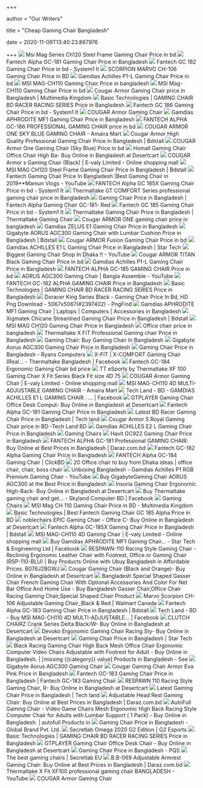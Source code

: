 +++
        
author = "Our Writers"
        
title = "Cheap Gaming Chair Bangladesh"
        
date = 2020-11-09T13:40:23.887976
        
+++
[ ![](https://www.nexus.com.bd/images/detailed/4/MSI-MAG-CH120-Gaming-Chair.jpg)](https://www.nexus.com.bd/images/detailed/4/MSI-MAG-CH120-Gaming-Chair.jpg) Msi Mag Series Ch120 Steel Frame Gaming Chair Price in bd
[ ![](https://www.skyland.com.bd/wp-content/uploads/2020/04/Fantech-Gaming-Chair-Alpha-GC-181-500x500h.jpg)](https://www.skyland.com.bd/wp-content/uploads/2020/04/Fantech-Gaming-Chair-Alpha-GC-181-500x500h.jpg) Fantech Alpha GC-181 Gaming Chair Price in Bangladesh
[ ![](https://system1it.com/wp-content/uploads/2019/12/Fantech-GC-182-Alpha-Gaming-Chair.jpg)](https://system1it.com/wp-content/uploads/2019/12/Fantech-GC-182-Alpha-Gaming-Chair.jpg) Fantech GC 182 Gaming Chair Price in bd - System1 It
[ ![](https://nucbd.com/wp-content/uploads/2020/03/SCORPION-MARVO-CH-106-Gaming-Chair1.png)](https://nucbd.com/wp-content/uploads/2020/03/SCORPION-MARVO-CH-106-Gaming-Chair1.png) SCORPION MARVO CH-106 Gaming Chair Price in BD
[ ![](https://system1it.com/wp-content/uploads/2019/12/Gamdias-Achilles-P1-L-Gaming-Chair.jpg)](https://system1it.com/wp-content/uploads/2019/12/Gamdias-Achilles-P1-L-Gaming-Chair.jpg) Gamdias Achilles P1-L Gaming Chair Price in bd
[ ![](https://www.techlandbd.com/image/cache/catalog/Gaming%20Chair%20/MSI/MAG-CH110/msi-MAG-CH110-gaming-chair-price-in-bd-600x315w.png)](https://www.techlandbd.com/image/cache/catalog/Gaming%20Chair%20/MSI/MAG-CH110/msi-MAG-CH110-gaming-chair-price-in-bd-600x315w.png) MSI MAG-CH110 Gaming Chair Price in bangladesh
[ ![](https://system1it.com/wp-content/uploads/2019/12/skylandbd-msi-mag-ch110-gaming-chair-price.jpg)](https://system1it.com/wp-content/uploads/2019/12/skylandbd-msi-mag-ch110-gaming-chair-price.jpg) MSI Mag-CH110 Gaming Chair Price in bd
[ ![](https://multimediakingdom.com.bd/wp-content/uploads/2018/07/61aXcenyrWL._SL1000_.jpg)](https://multimediakingdom.com.bd/wp-content/uploads/2018/07/61aXcenyrWL._SL1000_.jpg) Cougar Armor Gaming Chair price in Bangladesh | Multimedia Kingdom
[ ![](http://basictechbd.com/wp-content/uploads/2019/11/BDracer-formula-basictechbd.jpg)](http://basictechbd.com/wp-content/uploads/2019/11/BDracer-formula-basictechbd.jpg) Basic Technologies | GAMING CHAIR BD RACER RACING SERIES Price in Bangladesh
[ ![](https://system1it.com/wp-content/uploads/2019/12/Fantech-Alpha-GC-186-Professional-Gaming-Chair.jpg)](https://system1it.com/wp-content/uploads/2019/12/Fantech-Alpha-GC-186-Professional-Gaming-Chair.jpg) Fantech GC 186 Gaming Chair Price in bd - System1 It
[ ![](https://floralimited.com/Files/Products/Cougar/RegularImage/Cougar-Armor-Chair-01.jpg)](https://floralimited.com/Files/Products/Cougar/RegularImage/Cougar-Armor-Chair-01.jpg) COUGAR Armor Gaming Chair
[ ![](https://www.startech.com.bd/image/cache/catalog/gaming-chair/aphrodite-mf1/aphrodite-mf1-1-500x500.jpg)](https://www.startech.com.bd/image/cache/catalog/gaming-chair/aphrodite-mf1/aphrodite-mf1-1-500x500.jpg) Gamdias APHRODITE MF1 Gaming Chair Price in Bangladesh
[ ![](https://i1.wp.com/amairamart.com/wp-content/uploads/2020/06/Fantech-GC-186-Gaming-Chair-01.png?fit=500%2C500&ssl=1)](https://i1.wp.com/amairamart.com/wp-content/uploads/2020/06/Fantech-GC-186-Gaming-Chair-01.png?fit=500%2C500&ssl=1) FANTECH ALPHA GC-186 PROFESSIONAL GAMING CHAIR price in bd
[ ![](https://i2.wp.com/amairamart.com/wp-content/uploads/2020/05/Cougar_armor_one_sky_blue_gaming_chair_Price_in_bd.png?fit=1000%2C1000&ssl=1)](https://i2.wp.com/amairamart.com/wp-content/uploads/2020/05/Cougar_armor_one_sky_blue_gaming_chair_Price_in_bd.png?fit=1000%2C1000&ssl=1) COUGAR ARMOR ONE SKY BLUE GAMING CHAIR - Amaira Mart
[ ![](https://www.bdstall.com/asset/product-image/giant_69253.jpg)](https://www.bdstall.com/asset/product-image/giant_69253.jpg) Cougar Armor High Quality Professional Gaming Chair Price in Bangladesh |  Bdstall
[ ![](https://system1it.com/wp-content/uploads/2019/12/cougar-armor-one-sky-blue-gaming-chair-Price-in-bangladesh-500x500.png)](https://system1it.com/wp-content/uploads/2019/12/cougar-armor-one-sky-blue-gaming-chair-Price-in-bangladesh-500x500.png) COUGAR Armor One Gaming Chair (Sky Blue) Price in bd
[ ![](https://m.media-amazon.com/images/I/41j7qiElDdL.jpg)](https://m.media-amazon.com/images/I/41j7qiElDdL.jpg) Homall Gaming Chair Office Chair High Ba- Buy Online in Bangladesh at  Desertcart
[ ![](https://s3-ap-southeast-1.amazonaws.com/media.evaly.com.bd/watermarked/2019-07-28_120012.69680856.jpg)](https://s3-ap-southeast-1.amazonaws.com/media.evaly.com.bd/watermarked/2019-07-28_120012.69680856.jpg) COUGAR Armor s Gaming Chair (Black) | E-valy Limited - Online shopping mall
[ ![](https://www.bdstall.com/asset/product-image/giant_99396.jpg)](https://www.bdstall.com/asset/product-image/giant_99396.jpg) MSI MAG CH120 Steel Frame Gaming Chair Price in Bangladesh | Bdstall
[ ![](https://i.ytimg.com/vi/ypbPgkebubo/mqdefault.jpg)](https://i.ytimg.com/vi/ypbPgkebubo/mqdefault.jpg)     Fantech Gaming Chair Price In Bangladesh |Best Gaming  Chair in 2019**Mamun Vlogs - YouTube
[ ![](https://system1it.com/wp-content/uploads/2020/02/fantech-alpha-gc-185x-gaming-chair.jpg)](https://system1it.com/wp-content/uploads/2020/02/fantech-alpha-gc-185x-gaming-chair.jpg) FANTECH Alpha GC 185X Gaming Chair Price in bd - System1 It
[ ![](https://www.techlandbd.com/image/cache/catalog/Gaming%20Chair%20/Thermaltake/gtc-500/techlandbd-gtc-500-500x500.jpg)](https://www.techlandbd.com/image/cache/catalog/Gaming%20Chair%20/Thermaltake/gtc-500/techlandbd-gtc-500-500x500.jpg) Thermaltake GT COMFORT Series professional gaming chair price in Bangladesh
[ ![](https://www.trendy-tracker.com/pub/media/catalog/product/cache/f18382125bc50d0072bc032afa10ae1a/f/a/fantech-alpha-gaming-chair-gc-181--red.jpg)](https://www.trendy-tracker.com/pub/media/catalog/product/cache/f18382125bc50d0072bc032afa10ae1a/f/a/fantech-alpha-gaming-chair-gc-181--red.jpg) Gaming Chair Price in Bangladesh | Fantech Alpha Gaming Chair GC-181- Red
[ ![](https://system1it.com/wp-content/uploads/2019/12/fantech-gc-185.jpg)](https://system1it.com/wp-content/uploads/2019/12/fantech-gc-185.jpg) Fantech GC 185 Gaming Chair Price in bd - System1 It
[ ![](https://www.trendy-tracker.com/pub/media/catalog/product/cache/f18382125bc50d0072bc032afa10ae1a/t/h/thermaltake1.jpg)](https://www.trendy-tracker.com/pub/media/catalog/product/cache/f18382125bc50d0072bc032afa10ae1a/t/h/thermaltake1.jpg) Thermaltake Gaming Chair Price in Bangladesh | Thermaltake Gaming Chair
[ ![](https://www.techlandbd.com/image/cache/catalog/Gaming%20Chair%20/Cougar/armor-one-gaming-chair-black-spect-500x500.jpg)](https://www.techlandbd.com/image/cache/catalog/Gaming%20Chair%20/Cougar/armor-one-gaming-chair-black-spect-500x500.jpg) Cougar ARMOR ONE gaming chair price in bangladesh
[ ![](https://www.startech.com.bd/image/cache/catalog/gaming-chair/zelus-e1-l-b/zelus-e1-l-b-1-500x500.jpg)](https://www.startech.com.bd/image/cache/catalog/gaming-chair/zelus-e1-l-b/zelus-e1-l-b-1-500x500.jpg) Gamdias ZELUS E1 Gaming Chair Price in Bangladesh
[ ![](https://www.bdstall.com/asset/product-image/giant_77785.jpg)](https://www.bdstall.com/asset/product-image/giant_77785.jpg) Gigabyte AORUS AGC300 Gaming Chair with Lumbar Cushion Price in Bangladesh  | Bdstall
[ ![](https://system1it.com/wp-content/uploads/2019/12/ARMOR-Fusion-Gaming-Chair-01.jpg)](https://system1it.com/wp-content/uploads/2019/12/ARMOR-Fusion-Gaming-Chair-01.jpg) Cougar ARMOR Fusion Gaming Chair Price in bd
[ ![](https://www.startech.com.bd/image/cache/catalog/gaming-chair/gamdias/achilles-e1-l/achilles-e1-l-01-500x500.jpg)](https://www.startech.com.bd/image/cache/catalog/gaming-chair/gamdias/achilles-e1-l/achilles-e1-l-01-500x500.jpg) Gamdias ACHILLES E1 L Gaming Chair Price in Bangladesh | Star Tech
[ ![](https://i.ytimg.com/vi/6J5l44XsUjs/maxresdefault.jpg)](https://i.ytimg.com/vi/6J5l44XsUjs/maxresdefault.jpg) Biggest Gaming Chair Shop In Dhaka          !! - YouTube
[ ![](https://system1it.com/wp-content/uploads/2019/12/cougar-armor-titan-black-gaming-chair.jpg)](https://system1it.com/wp-content/uploads/2019/12/cougar-armor-titan-black-gaming-chair.jpg) Cougar ARMOR TITAN Black Gaming Chair Price in bd
[ ![](https://www.skyland.com.bd/wp-content/uploads/2020/04/Gamdias-Achilles-P1-L-Gaming-Chair-y-500x500-1.jpg)](https://www.skyland.com.bd/wp-content/uploads/2020/04/Gamdias-Achilles-P1-L-Gaming-Chair-y-500x500-1.jpg) Gamdias Achilles P1-L Gaming Chair Price in Bangladesh
[ ![](https://i2.wp.com/amairamart.com/wp-content/uploads/2020/06/IT547_01_550.jpg?fit=500%2C500&ssl=1)](https://i2.wp.com/amairamart.com/wp-content/uploads/2020/06/IT547_01_550.jpg?fit=500%2C500&ssl=1) FANTECH ALPHA GC-185 GAMING CHAIR Price in bd
[ ![](https://i.ytimg.com/vi/1Fp6F0iLNQY/maxresdefault.jpg)](https://i.ytimg.com/vi/1Fp6F0iLNQY/maxresdefault.jpg) AORUS AGC300 Gaming Chair | Bangla Assemble - YouTube
[ ![](https://amairamart.com/wp-content/uploads/2020/06/9d9057d9d934-gc182_prd3-1000x563-1.png)](https://amairamart.com/wp-content/uploads/2020/06/9d9057d9d934-gc182_prd3-1000x563-1.png) FANTECH GC-182 ALPHA GAMING CHAIR Price in Bangladesh
[ ![](https://www.techlandbd.com/image/catalog/Gaming%20Chair%20/BD%20Racer/Racing/techlandbd-bdracer-discripsion-4.JPG)](https://www.techlandbd.com/image/catalog/Gaming%20Chair%20/BD%20Racer/Racing/techlandbd-bdracer-discripsion-4.JPG) Basic Technologies | GAMING CHAIR BD RACER RACING SERIES Price in Bangladesh
[ ![](https://www.pngfind.com/pngs/m/239-2397402_dxracer-king-series-black-gaming-chair-price-in.png)](https://www.pngfind.com/pngs/m/239-2397402_dxracer-king-series-black-gaming-chair-price-in.png) Dxracer King Series Black - Gaming Chair Price In Bd, HD Png Download -  5067x5067(#2397402) - PngFind
[ ![](https://techplatoon.com.bd/wp-content/uploads/2020/05/chuu.jpg)](https://techplatoon.com.bd/wp-content/uploads/2020/05/chuu.jpg) Gamdias APHRODITE MF1 Gaming Chair | Laptops | Computers | Accessories in  Bangladesh
[ ![](https://www.bdstall.com/asset/product-image/giant_99406.jpg)](https://www.bdstall.com/asset/product-image/giant_99406.jpg) Xigmatek Chicane Streanlned Gaming Chair Price in Bangladesh | Bdstall
[ ![](https://www.bdshop.com/pub/media/catalog/product/m/a/msi-mag-ch120-gaming-chair-black-red-in-bd-at-bdshopcom.png)](https://www.bdshop.com/pub/media/catalog/product/m/a/msi-mag-ch120-gaming-chair-black-red-in-bd-at-bdshopcom.png) MSI MAG CH120 Gaming Chair Price in Bangladesh
[ ![](https://static-01.daraz.com.bd/original/d281a6b2a6df361f2b08f28796994857.jpg)](https://static-01.daraz.com.bd/original/d281a6b2a6df361f2b08f28796994857.jpg) Office chair price in bangladesh
[ ![](https://www.skyland.com.bd/wp-content/uploads/2020/04/thermaltake-x-fit-1-500x500-1.jpg)](https://www.skyland.com.bd/wp-content/uploads/2020/04/thermaltake-x-fit-1-500x500-1.jpg) Thermaltake X FIT Professional Gaming chair Price in Bangladesh
[ ![](https://www.atlas.com.bd/2992-home_default/crank-series-onylight-edition-gaming-chair-black-and-white-by-clutch-chairz.jpg)](https://www.atlas.com.bd/2992-home_default/crank-series-onylight-edition-gaming-chair-black-and-white-by-clutch-chairz.jpg) Gaming Chair: Buy Gaming Chair In Bangladesh
[ ![](https://www.nexus.com.bd/images/detailed/4/Aorus_AGC300_Gaming_Chair.jpg)](https://www.nexus.com.bd/images/detailed/4/Aorus_AGC300_Gaming_Chair.jpg) Gigabyte Aorus AGC300 Gaming Chair Price in Bangladesh
[ ![](https://www.ryanscomputers.com/storage/products/small/fantech-alpha-gc-184-gaming-11599744123.jpg)](https://www.ryanscomputers.com/storage/products/small/fantech-alpha-gc-184-gaming-11599744123.jpg) Gaming Chair Price in Bangladesh - Ryans Computers
[ ![](https://lookaside.fbsbx.com/lookaside/crawler/media/?media_id=1361503500663149)](https://lookaside.fbsbx.com/lookaside/crawler/media/?media_id=1361503500663149) X-FIT | X-COMFORT Gaming Chair (Real... - Thermaltake Bangladesh | Facebook
[ ![](https://www.techlandbd.com/image/cache/catalog/Gaming%20Chair%20/Fantech/techlandbd-Fantech-Alpha-GC-184-Gaming-Chair-500x500.jpg)](https://www.techlandbd.com/image/cache/catalog/Gaming%20Chair%20/Fantech/techlandbd-Fantech-Alpha-GC-184-Gaming-Chair-500x500.jpg) Fantech GC-184 Ergonomic Gaming Chair bd price
[ ![](http://ucc-bd.com/media/catalog/product/cache/1/image/420x420/17f82f742ffe127f42dca9de82fb58b1/2/0/2016091415065034-42s.jpg)](http://ucc-bd.com/media/catalog/product/cache/1/image/420x420/17f82f742ffe127f42dca9de82fb58b1/2/0/2016091415065034-42s.jpg) TT eSports by Thermaltake XF 100 Gaming Chair X Fit Series Black Fit size  4D 75
[ ![](https://s3-ap-southeast-1.amazonaws.com/media.evaly.com.bd/media/images/12fcf7d20c3e-20.jpg)](https://s3-ap-southeast-1.amazonaws.com/media.evaly.com.bd/media/images/12fcf7d20c3e-20.jpg) COUGAR Armor Gaming Chair | E-valy Limited - Online shopping mall
[ ![](https://i1.wp.com/amairamart.com/wp-content/uploads/2020/05/msi-MAG-CH110-gaming-chair-price-in-bangladesh.png?fit=1000%2C1000&ssl=1)](https://i1.wp.com/amairamart.com/wp-content/uploads/2020/05/msi-MAG-CH110-gaming-chair-price-in-bangladesh.png?fit=1000%2C1000&ssl=1) MSI MAG-CH110 4D MULTI-ADJUSTABLE GAMING CHAIR - Amaira Mart
[ ![](https://lookaside.fbsbx.com/lookaside/crawler/media/?media_id=1794072140729052)](https://lookaside.fbsbx.com/lookaside/crawler/media/?media_id=1794072140729052) Tech Land - BD -  GAMDIAS ACHILLES E1 L GAMING CHAIR . ... | Facebook
[ ![](https://m.media-amazon.com/images/I/61pHIfH64DL.jpg)](https://m.media-amazon.com/images/I/61pHIfH64DL.jpg) GTPLAYER Gaming Chair Office Desk Comput- Buy Online in Bangladesh at  Desertcart
[ ![](https://multimediakingdom.com.bd/wp-content/uploads/2019/03/Fantech-Alpha-GC-181-Gaming-Chair.jpg)](https://multimediakingdom.com.bd/wp-content/uploads/2019/03/Fantech-Alpha-GC-181-Gaming-Chair.jpg) Fantech Alpha GC-181 Gaming Chair Price in Bangladesh
[ ![](https://www.techlandbd.com/image/cache/catalog/Gaming%20Chair%20/BD%20Racer/techlandbd-bd-racer-gaming-chair-250x250.jpg)](https://www.techlandbd.com/image/cache/catalog/Gaming%20Chair%20/BD%20Racer/techlandbd-bd-racer-gaming-chair-250x250.jpg) Latest BD Racer Gaming Chair Price in Bangladesh | Tech land
[ ![](https://www.techlandbd.com/image/cache/catalog/Gaming%20accessories/Gaming%20chair/cougar/Armor%20s%20royal/Techlandbd-armor%20s%20royal-2-800x800.jpg)](https://www.techlandbd.com/image/cache/catalog/Gaming%20accessories/Gaming%20chair/cougar/Armor%20s%20royal/Techlandbd-armor%20s%20royal-2-800x800.jpg) Cougar Armor S Royal Gaming Chair price in BD -Tech Land BD
[ ![](https://www.startech.com.bd/image/cache/catalog/gaming-chair/gamdias/achilles-e2-l/achilles-e2-l-01-500x500.jpg)](https://www.startech.com.bd/image/cache/catalog/gaming-chair/gamdias/achilles-e2-l/achilles-e2-l-01-500x500.jpg) Gamdias ACHILLES E2 L Gaming Chair Price in Bangladesh
[ ![](https://www.trendy-tracker.com/pub/media/catalog/product/cache/0abed8c0eaaafb3105e9ea88424e767c/t/h/thermaltake-x-fit-real-leather-gaming-chair-lowest-price-in-bd.jpg)](https://www.trendy-tracker.com/pub/media/catalog/product/cache/0abed8c0eaaafb3105e9ea88424e767c/t/h/thermaltake-x-fit-real-leather-gaming-chair-lowest-price-in-bd.jpg) Gaming Chairs
[ ![](https://www.bdshop.com/pub/media/catalog/product/cache/0a9842a5e3033a11158d10717601d786/h/a/havit-gc922-gaming-chair-in-bd-shop-700x700.jpg)](https://www.bdshop.com/pub/media/catalog/product/cache/0a9842a5e3033a11158d10717601d786/h/a/havit-gc922-gaming-chair-in-bd-shop-700x700.jpg) Havit GC922 Gaming Chair Price in Bangladesh
[ ![](https://static-01.daraz.com.bd/p/cf9e55c7e8eceedbf3630fab0612ea9d.jpg_340x340q80.jpg_.webp)](https://static-01.daraz.com.bd/p/cf9e55c7e8eceedbf3630fab0612ea9d.jpg_340x340q80.jpg_.webp) FANTECH ALPHA GC-181 Professional GAMING CHAIR: Buy Online at Best Prices  in Bangladesh | Daraz.com.bd
[ ![](https://www.skyland.com.bd/wp-content/uploads/2020/04/fantech-gc-182-600x600-500x500-1.jpg)](https://www.skyland.com.bd/wp-content/uploads/2020/04/fantech-gc-182-600x600-500x500-1.jpg) Fantech GC-182 Alpha Gaming Chair Price in Bangladesh
[ ![](https://static.clickbd.com/global/classified/item_img/2699564_0_original.jpg)](https://static.clickbd.com/global/classified/item_img/2699564_0_original.jpg) FANTECH Alpha GC-184 Gaming Chair | ClickBD
[ ![](https://i.pinimg.com/236x/bf/cd/7a/bfcd7af0eef4a86bec9b97b1a0ddc2f2--executive-chair-barber-chair.jpg)](https://i.pinimg.com/236x/bf/cd/7a/bfcd7af0eef4a86bec9b97b1a0ddc2f2--executive-chair-barber-chair.jpg) 20 Office chair to buy from Dhaka ideas | office chair, chair, boss chair
[ ![](https://i.ytimg.com/vi/LGUbSkK6mgY/maxresdefault.jpg)](https://i.ytimg.com/vi/LGUbSkK6mgY/maxresdefault.jpg) Unboxing Bangladesh - Gamdias Achilles P1 RGB Premium Gaming Chair - YouTube
[ ![](https://www.bdshop.com/pub/media/catalog/product/cache/0a9842a5e3033a11158d10717601d786/g/i/gigabyte-gaming-chair-for-gamers-and-tech-youtubers-aorus-agc300-rev20Dql8.png)](https://www.bdshop.com/pub/media/catalog/product/cache/0a9842a5e3033a11158d10717601d786/g/i/gigabyte-gaming-chair-for-gamers-and-tech-youtubers-aorus-agc300-rev20Dql8.png) Buy GigabyteGaming Chair AORUS AGC300 at the Best Price in Bangladesh
[ ![](https://m.media-amazon.com/images/I/41qsU8vVrxL.jpg)](https://m.media-amazon.com/images/I/41qsU8vVrxL.jpg) Insoria Gaming Chair Ergonomic High-Back- Buy Online in Bangladesh at  Desertcart
[ ![](https://lookaside.fbsbx.com/lookaside/crawler/media/?media_id=1389729694538718)](https://lookaside.fbsbx.com/lookaside/crawler/media/?media_id=1389729694538718) Buy Thermaltake gaming chair and get... - Skyland Computer BD | Facebook
[ ![](https://www.trendy-tracker.com/pub/media/catalog/product/cache/0abed8c0eaaafb3105e9ea88424e767c/t/h/thermaltake-x-comfort-real-leather-gaming-chair-price-in-bd.jpg)](https://www.trendy-tracker.com/pub/media/catalog/product/cache/0abed8c0eaaafb3105e9ea88424e767c/t/h/thermaltake-x-comfort-real-leather-gaming-chair-price-in-bd.jpg) Gaming Chairs
[ ![](https://multimediakingdom.com.bd/wp-content/uploads/MSI-Mag-Ch110-Gaming-Chair-01.jpg)](https://multimediakingdom.com.bd/wp-content/uploads/MSI-Mag-Ch110-Gaming-Chair-01.jpg) MSI Mag CH 110 Gaming Chair Price in BD - Multimedia Kingdom
[ ![](http://basictechbd.com/wp-content/uploads/2019/11/FANTECH-GC-185-basictechbd-01-300x300.jpg)](http://basictechbd.com/wp-content/uploads/2019/11/FANTECH-GC-185-basictechbd-01-300x300.jpg) Basic Technologies | Best Fantech Gaming Chair GC 185 Alpha Price in BD
[ ![](https://images-na.ssl-images-amazon.com/images/I/71%2BGCxt41ML.jpg)](https://images-na.ssl-images-amazon.com/images/I/71%2BGCxt41ML.jpg) noblechairs EPIC Gaming Chair - Office C- Buy Online in Bangladesh at  Desertcart
[ ![](https://www.bdstall.com/asset/product-image/giant_99400.jpg)](https://www.bdstall.com/asset/product-image/giant_99400.jpg) Fantech Alpha GC-185X Gaming Chair Price in Bangladesh | Bdstall
[ ![](https://s3-ap-southeast-1.amazonaws.com/media.evaly.com.bd/media/images/8c9881041dd8-msi-mag-ch110-chair-2.jpg)](https://s3-ap-southeast-1.amazonaws.com/media.evaly.com.bd/media/images/8c9881041dd8-msi-mag-ch110-chair-2.jpg) MSI MAG-CH110 4D Gaming Chair | E-valy Limited - Online shopping mall
[ ![](https://lookaside.fbsbx.com/lookaside/crawler/media/?media_id=2294165843984018)](https://lookaside.fbsbx.com/lookaside/crawler/media/?media_id=2294165843984018) Buy Gamdias APHRODITE MF1 Gaming Chair... - Star Tech & Engineering Ltd |  Facebook
[ ![](https://www.ubuy.com.bd/productimg/?image=aHR0cHM6Ly9pbWFnZXMtbmEuc3NsLWltYWdlcy1hbWF6b24uY29tL2ltYWdlcy9JLzcxcVlHZDhYSjdMLl9TUzQwMF8uanBn.jpg)](https://www.ubuy.com.bd/productimg/?image=aHR0cHM6Ly9pbWFnZXMtbmEuc3NsLWltYWdlcy1hbWF6b24uY29tL2ltYWdlcy9JLzcxcVlHZDhYSjdMLl9TUzQwMF8uanBn.jpg) RESPAWN-110 Racing Style Gaming Chair - Reclining Ergonomic Leather Chair  with Footrest, Office or Gaming Chair (RSP-110-BLU) | Buy Products Online  with Ubuy Bangladesh in Affordable Prices. B076J2BGWJ
[ ![](https://m.media-amazon.com/images/I/41y18m0u8RL.jpg)](https://m.media-amazon.com/images/I/41y18m0u8RL.jpg) Cougar Gaming Chair (Black and Orange)- Buy Online in Bangladesh at  Desertcart
[ ![](https://sc02.alicdn.com/kf/HTB1KiafXovrK1RjSszf760JNVXaz.png_350x350.png)](https://sc02.alicdn.com/kf/HTB1KiafXovrK1RjSszf760JNVXaz.png_350x350.png) Bangladesh Special Shaped Gasser Chair French Gaming Chair With Optional  Accessories And Color For Net Bar Office And Home Use - Buy Bangladesh  Gasser Chair,Office Chair Racing Gaming Chair,Special Shaped Chair Product
[ ![](https://i5.walmartimages.com/asr/9358bb6e-4bb8-4f9c-abc9-b14b4b506c87_1.c0e0541f472c4b9b1406c2b0882b5821.jpeg?odnHeight=450&odnWidth=450&odnBg=ffffff)](https://i5.walmartimages.com/asr/9358bb6e-4bb8-4f9c-abc9-b14b4b506c87_1.c0e0541f472c4b9b1406c2b0882b5821.jpeg?odnHeight=450&odnWidth=450&odnBg=ffffff) Marvo Scorpion CH-106 Adjustable Gaming Chair_Black & Red | Walmart Canada
[ ![](https://www.bdstall.com/asset/product-image/giant_112644.jpg)](https://www.bdstall.com/asset/product-image/giant_112644.jpg) Fantech Alpha GC-183 Gaming Chair Price in Bangladesh | Bdstall
[ ![](https://lookaside.fbsbx.com/lookaside/crawler/media/?media_id=1725989544203979)](https://lookaside.fbsbx.com/lookaside/crawler/media/?media_id=1725989544203979) Tech Land - BD - Buy MSI MAG-CH110 4D MULTI-ADJUSTABLE... | Facebook
[ ![](https://m.media-amazon.com/images/I/41qNUHQu4lL.jpg)](https://m.media-amazon.com/images/I/41qNUHQu4lL.jpg) CLUTCH CHAIRZ Crank Series Delta Black/W- Buy Online in Bangladesh at  Desertcart
[ ![](https://m.media-amazon.com/images/I/41WW5uouEzL.jpg)](https://m.media-amazon.com/images/I/41WW5uouEzL.jpg) Devoko Ergonomic Gaming Chair Racing Sty- Buy Online in Bangladesh at  Desertcart
[ ![](https://www.startech.com.bd/image/cache/catalog/gaming-chair/gamdias/achilles-m1a-l/achilles-m1a-l-01-228x228.jpg)](https://www.startech.com.bd/image/cache/catalog/gaming-chair/gamdias/achilles-m1a-l/achilles-m1a-l-01-228x228.jpg) Gaming Chair Price in Bangladesh | Star Tech
[ ![](https://m.media-amazon.com/images/I/61qr+eM6BoL.jpg)](https://m.media-amazon.com/images/I/61qr+eM6BoL.jpg) Black Racing Gaming Chair High Back Mesh Office Chair Ergonomic Computer  Video Chairs Adjustable with Footrest for Adult - Buy Online in Bangladesh.  | [missing {{category}} value] Products in Bangladesh - See
[ ![](https://bdbazaar.com/wp-content/uploads/2018/12/AGC300-3.jpg)](https://bdbazaar.com/wp-content/uploads/2018/12/AGC300-3.jpg) Gigabyte Aorus AGC300 Gaming Chair
[ ![](https://www.bdshop.com/pub/media/catalog/product/cache/0a9842a5e3033a11158d10717601d786/c/o/cougar-armor-one-gaming-chair-with-reclining-and-height-adjustment-eva-pink.jpg)](https://www.bdshop.com/pub/media/catalog/product/cache/0a9842a5e3033a11158d10717601d786/c/o/cougar-armor-one-gaming-chair-with-reclining-and-height-adjustment-eva-pink.jpg) Cougar Gaming Chair Armor Eva Pink Price in Bangladesh
[ ![](https://www.trendy-tracker.com/pub/media/catalog/product/cache/f18382125bc50d0072bc032afa10ae1a/f/a/fantech-gc-183-gaming-chair.jpg)](https://www.trendy-tracker.com/pub/media/catalog/product/cache/f18382125bc50d0072bc032afa10ae1a/f/a/fantech-gc-183-gaming-chair.jpg) Fantech GC-183 Gaming Chair Price in Bangladesh | Fantech GC-183 Gaming  Chair
[ ![](https://m.media-amazon.com/images/I/41FbsdjVObL.jpg)](https://m.media-amazon.com/images/I/41FbsdjVObL.jpg) RESPAWN 110 Racing Style Gaming Chair, R- Buy Online in Bangladesh at  Desertcart
[ ![](https://www.techlandbd.com/image/cache/catalog/Gaming%20Chair%20/CoolerMaster/ergo-l/cooler-master-ergo-l-gaming-chair-1-250x250.jpg)](https://www.techlandbd.com/image/cache/catalog/Gaming%20Chair%20/CoolerMaster/ergo-l/cooler-master-ergo-l-gaming-chair-1-250x250.jpg) Latest Gaming Chair Price in Bangladesh | Tech land
[ ![](https://static-01.daraz.com.bd/p/7bca00684000342b3de315e03ac8932e.jpg_340x340q80.jpg_.webp)](https://static-01.daraz.com.bd/p/7bca00684000342b3de315e03ac8932e.jpg_340x340q80.jpg_.webp) Adjustable Head Rest Gaming Chair: Buy Online at Best Prices in Bangladesh  | Daraz.com.bd
[ ![](https://m.media-amazon.com/images/I/51lZU7YKUwL.jpg)](https://m.media-amazon.com/images/I/51lZU7YKUwL.jpg) AutoFull Gaming Chair - Video Game Chairs Mesh Ergonomic High Back Racing  Style Computer Chair for Adults with Lumbar Support ( 1 Pack) - Buy Online  in Bangladesh. | autofull Products in
[ ![](https://www.globalbrand.com.bd/wp-content/uploads/2019/12/Gamming-chair-EDM-HAIRPIN-01-1.jpg)](https://www.globalbrand.com.bd/wp-content/uploads/2019/12/Gamming-chair-EDM-HAIRPIN-01-1.jpg) Gaming Chair Price in Bangladesh - Global Brand Pvt. Ltd.
[ ![](https://g2esports.com/wp-content/uploads/G2_SL_Omega-2-460x690.png)](https://g2esports.com/wp-content/uploads/G2_SL_Omega-2-460x690.png) Secretlab Omega 2020 G2 Edition | G2 Esports
[ ![](https://www.techlandbd.com/image/catalog/Gaming%20Chair%20/BD%20Racer/Racing/techlandbd-bdracer-discripsion-5.JPG)](https://www.techlandbd.com/image/catalog/Gaming%20Chair%20/BD%20Racer/Racing/techlandbd-bdracer-discripsion-5.JPG) Basic Technologies | GAMING CHAIR BD RACER RACING SERIES Price in Bangladesh
[ ![](https://images-na.ssl-images-amazon.com/images/I/51Bjwct132L.jpg)](https://images-na.ssl-images-amazon.com/images/I/51Bjwct132L.jpg) GTPLAYER Gaming Chair Office Desk Chair - Buy Online in Bangladesh at  Desertcart
[ ![](https://www.pqs.com.bd/image/cache/catalog/products/gamdias/fffb44a4e7dea1aa7e257174d82ff0bc-228x228.jpg)](https://www.pqs.com.bd/image/cache/catalog/products/gamdias/fffb44a4e7dea1aa7e257174d82ff0bc-228x228.jpg) Gaming Chair Price in Bangladesh - PQS
[ ![](https://pbs.twimg.com/media/DrTXGB-XQAATDDG.jpg)](https://pbs.twimg.com/media/DrTXGB-XQAATDDG.jpg) The best gaming chairs | Secretlab EU
[ ![](https://static-01.daraz.com.bd/p/5099c8e2bb4217fb52234b96b161864b.jpg_340x340q80.jpg_.webp)](https://static-01.daraz.com.bd/p/5099c8e2bb4217fb52234b96b161864b.jpg_340x340q80.jpg_.webp) B.B-069 Adjustable Armrest Gaming Chair: Buy Online at Best Prices in  Bangladesh | Daraz.com.bd
[ ![](https://i.ytimg.com/vi/XIKdj0-xZ7E/maxresdefault.jpg)](https://i.ytimg.com/vi/XIKdj0-xZ7E/maxresdefault.jpg) Thermaltake X Fit XF100 professional gaming chair BANGLADESH - YouTube
[ ![](https://i.ytimg.com/vi/YY8Z5iHz1J0/maxresdefault.jpg)](https://i.ytimg.com/vi/YY8Z5iHz1J0/maxresdefault.jpg) COUGAR Armor Gaming Chair
